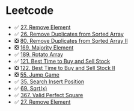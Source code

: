 # Leetcode 

- ✅ [27. Remove Element](https://leetcode.com/problems/remove-element/description/?envType=study-plan-v2&envId=top-interview-150)
- ✅ [26. Remove Duplicates from Sorted Array](https://leetcode.com/problems/remove-duplicates-from-sorted-array/description/?envType=study-plan-v2&envId=top-interview-150)
- ❎ [80. Remove Duplicates from Sorted Array II](https://leetcode.com/problems/remove-duplicates-from-sorted-array-ii/description/?envType=study-plan-v2&envId=top-interview-150)
- ❎ [169. Majority Element](https://leetcode.com/problems/majority-element/description/?envType=study-plan-v2&envId=top-interview-150)
- ✅ [189. Rotato Array](https://leetcode.com/problems/rotate-array/description/?envType=study-plan-v2&envId=top-interview-150)
- ✅ [121. Best Time to Buy and Sell Stock](https://leetcode.com/problems/best-time-to-buy-and-sell-stock/description/) 
- ❎ [122. Best Time to Buy and Sell Stock II](https://leetcode.com/problems/best-time-to-buy-and-sell-stock-ii/description/?envType=study-plan-v2&envId=top-interview-150) 
- ❎ [55. Jump Game](https://leetcode.com/problems/jump-game/?envType=study-plan-v2&envId=top-interview-150) 
- ✅ [35. Search Insert Position](https://leetcode.com/problems/search-insert-position/description/)
- ✅ [69. Sqrt(x)](https://leetcode.com/problems/sqrtx/description/)
- ✅ [367. Valid Perfect Square](https://leetcode.com/problems/valid-perfect-square/description/)
- ✅ [27. Remove Element](https://leetcode.com/problems/remove-element/description/)


